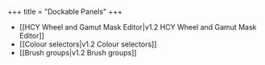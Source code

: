 +++
title = "Dockable Panels"
+++

* [[HCY Wheel and Gamut Mask Editor|v1.2 HCY Wheel and Gamut Mask Editor]]
* [[Colour selectors|v1.2 Colour selectors]]
* [[Brush groups|v1.2 Brush groups]]
